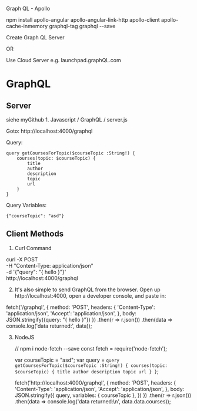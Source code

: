 Graph QL - Apollo

npm install apollo-angular apollo-angular-link-http apollo-client apollo-cache-inmemory graphql-tag graphql --save


Create Graph QL Server

OR

Use Cloud Server e.g. launchpad.graphQL.com

# GraphQL

## Server

siehe myGithub 1. Javascript / GraphQL / server.js

Goto: http://localhost:4000/graphql

Query:

    query getCoursesForTopic($courseTopic :String!) {
        courses(topic: $courseTopic) {
            title
            author
            description
            topic
            url
        }
    }

Query Variables:

    {"courseTopic": "asd"}

## Client Methods

1. Curl Command

curl -X POST \
-H "Content-Type: application/json" \
-d '{"query": "{ hello }"}' \
http://localhost:4000/graphql


2. It's also simple to send GraphQL from the browser. Open up http://localhost:4000, open a developer console, and paste in:

fetch('/graphql', {
  method: 'POST',
  headers: {
    'Content-Type': 'application/json',
    'Accept': 'application/json',
  },
  body: JSON.stringify({query: "{ hello }"})
})
  .then(r => r.json())
  .then(data => console.log('data returned:', data));


3. NodeJS
	
	// npm i node-fetch --save
	const fetch = require('node-fetch');

	var courseTopic = "asd";
	var query = `query getCoursesForTopic($courseTopic :String!) {
	  courses(topic: $courseTopic) {
	    title
	    author
	    description
	    topic
	    url
	  }
	}`;

	fetch('http://localhost:4000/graphql', {
	  method: 'POST',
	  headers: {
	    'Content-Type': 'application/json',
	    'Accept': 'application/json',
	  },
	  body: JSON.stringify({
	    query,
	    variables: { courseTopic },
	  })
	})
	  .then(r => r.json())
	  .then(data => console.log('data returned:\n', data.data.courses));